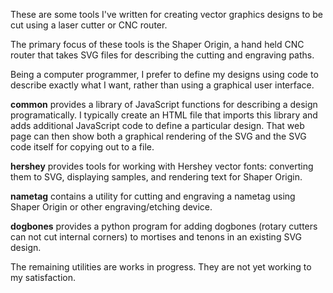 These are some tools I've written for creating vector graphics designs
to be cut using a laser cutter or CNC router.

The primary focus of these tools is the Shaper Origin, a hand held CNC
router that takes SVG files for describing the cutting and engraving
paths.

Being a computer programmer, I prefer to define my designs using code
to describe exactly what I want, rather than using a graphical user
interface.

<b>common</b> provides a library of JavaScript functions for
describing a design programatically.  I typically create an HTML file
that imports this library and adds additional JavaScript code to
define a particular design.  That web page can then show both a
graphical rendering of the SVG and the SVG code itself for copying out
to a file. 

<b>hershey</b> provides tools for working with Hershey vector fonts:
converting them to SVG, displaying samples, and rendering text for
Shaper Origin.

<b>nametag</b> contains a utility for cutting and engraving a nametag
using Shaper Origin or other engraving/etching device.

<b>dogbones</b> provides a python program for adding dogbones (rotary
cutters can not cut internal corners) to mortises and tenons in an
existing SVG design.

The remaining utilities are works in progress.  They are not yet
working to my satisfaction.

